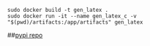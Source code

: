```
sudo docker build -t gen_latex .
sudo docker run -it --name gen_latex_c -v "$(pwd)/artifacts:/app/artifacts" gen_latex
```
##[pypi repo](https://test.pypi.org/project/astprintfib/0.1.1/)